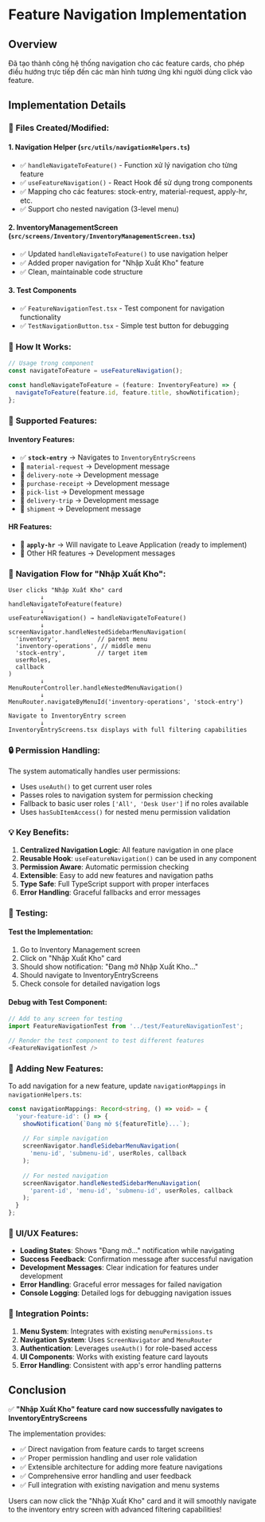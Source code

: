 # Feature Navigation Implementation

## Overview

Đã tạo thành công hệ thống navigation cho các feature cards, cho phép điều hướng trực tiếp đến các màn hình tương ứng khi người dùng click vào feature.

## Implementation Details

### 📁 **Files Created/Modified:**

#### 1. **Navigation Helper** (`src/utils/navigationHelpers.ts`)
- ✅ `handleNavigateToFeature()` - Function xử lý navigation cho từng feature
- ✅ `useFeatureNavigation()` - React Hook để sử dụng trong components
- ✅ Mapping cho các features: stock-entry, material-request, apply-hr, etc.
- ✅ Support cho nested navigation (3-level menu)

#### 2. **InventoryManagementScreen** (`src/screens/Inventory/InventoryManagementScreen.tsx`)
- ✅ Updated `handleNavigateToFeature()` to use navigation helper
- ✅ Added proper navigation for "Nhập Xuất Kho" feature
- ✅ Clean, maintainable code structure

#### 3. **Test Components**
- ✅ `FeatureNavigationTest.tsx` - Test component for navigation functionality
- ✅ `TestNavigationButton.tsx` - Simple test button for debugging

### 🔧 **How It Works:**

```typescript
// Usage trong component
const navigateToFeature = useFeatureNavigation();

const handleNavigateToFeature = (feature: InventoryFeature) => {
  navigateToFeature(feature.id, feature.title, showNotification);
};
```

### 🎯 **Supported Features:**

#### **Inventory Features:**
- ✅ **`stock-entry`** → Navigates to `InventoryEntryScreens`
- 🚧 `material-request` → Development message
- 🚧 `delivery-note` → Development message  
- 🚧 `purchase-receipt` → Development message
- 🚧 `pick-list` → Development message
- 🚧 `delivery-trip` → Development message
- 🚧 `shipment` → Development message

#### **HR Features:**
- 🚧 **`apply-hr`** → Will navigate to Leave Application (ready to implement)
- 🚧 Other HR features → Development messages

### 🚀 **Navigation Flow for "Nhập Xuất Kho":**

```
User clicks "Nhập Xuất Kho" card
         ↓
handleNavigateToFeature(feature)
         ↓
useFeatureNavigation() → handleNavigateToFeature()
         ↓
screenNavigator.handleNestedSidebarMenuNavigation(
  'inventory',           // parent menu
  'inventory-operations', // middle menu
  'stock-entry',         // target item
  userRoles,
  callback
)
         ↓
MenuRouterController.handleNestedMenuNavigation()
         ↓  
MenuRouter.navigateByMenuId('inventory-operations', 'stock-entry')
         ↓
Navigate to InventoryEntry screen
         ↓
InventoryEntryScreens.tsx displays with full filtering capabilities
```

### 🔒 **Permission Handling:**

The system automatically handles user permissions:
- Uses `useAuth()` to get current user roles
- Passes roles to navigation system for permission checking
- Fallback to basic user roles `['All', 'Desk User']` if no roles available
- Uses `hasSubItemAccess()` for nested menu permission validation

### 💡 **Key Benefits:**

1. **Centralized Navigation Logic**: All feature navigation in one place
2. **Reusable Hook**: `useFeatureNavigation()` can be used in any component
3. **Permission Aware**: Automatic permission checking
4. **Extensible**: Easy to add new features and navigation paths
5. **Type Safe**: Full TypeScript support with proper interfaces
6. **Error Handling**: Graceful fallbacks and error messages

### 🧪 **Testing:**

#### **Test the Implementation:**
1. Go to Inventory Management screen
2. Click on "Nhập Xuất Kho" card
3. Should show notification: "Đang mở Nhập Xuất Kho..."
4. Should navigate to InventoryEntryScreens
5. Check console for detailed navigation logs

#### **Debug with Test Component:**
```typescript
// Add to any screen for testing
import FeatureNavigationTest from '../test/FeatureNavigationTest';

// Render the test component to test different features
<FeatureNavigationTest />
```

### 🔧 **Adding New Features:**

To add navigation for a new feature, update `navigationMappings` in `navigationHelpers.ts`:

```typescript
const navigationMappings: Record<string, () => void> = {
  'your-feature-id': () => {
    showNotification(`Đang mở ${featureTitle}...`);
    
    // For simple navigation
    screenNavigator.handleSidebarMenuNavigation(
      'menu-id', 'submenu-id', userRoles, callback
    );
    
    // For nested navigation  
    screenNavigator.handleNestedSidebarMenuNavigation(
      'parent-id', 'menu-id', 'submenu-id', userRoles, callback
    );
  }
};
```

### 🎨 **UI/UX Features:**

- **Loading States**: Shows "Đang mở..." notification while navigating
- **Success Feedback**: Confirmation message after successful navigation
- **Development Messages**: Clear indication for features under development
- **Error Handling**: Graceful error messages for failed navigation
- **Console Logging**: Detailed logs for debugging navigation issues

### 🔗 **Integration Points:**

1. **Menu System**: Integrates with existing `menuPermissions.ts`
2. **Navigation System**: Uses `ScreenNavigator` and `MenuRouter` 
3. **Authentication**: Leverages `useAuth()` for role-based access
4. **UI Components**: Works with existing feature card layouts
5. **Error Handling**: Consistent with app's error handling patterns

## Conclusion

✅ **"Nhập Xuất Kho" feature card now successfully navigates to InventoryEntryScreens**

The implementation provides:
- ✅ Direct navigation from feature cards to target screens
- ✅ Proper permission handling and user role validation  
- ✅ Extensible architecture for adding more feature navigations
- ✅ Comprehensive error handling and user feedback
- ✅ Full integration with existing navigation and menu systems

Users can now click the "Nhập Xuất Kho" card and it will smoothly navigate to the inventory entry screen with advanced filtering capabilities!